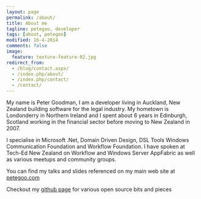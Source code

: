 ```yaml
---
layout: page
permalink: /about/
title: About me
tagline: petegoo, developer
tags: [about, petegoo]
modified: 16-4-2014
comments: false
image:
  feature: texture-feature-02.jpg
redirect_from:
  - /blog/contact.aspx/
  - /index.php/about/
  - /index.php/contact/
  - /contact/
---
```


My name is Peter Goodman, I am a developer living in Auckland, New Zealand building software for the legal industry. My hometown is Londonderry in Northern Ireland and I spent about 6 years in Edinburgh, Scotland working in the financial sector before moving to New Zealand in 2007.

I specialise in Microsoft .Net, Domain Driven Design, DSL Tools Windows Communication Foundation and Workflow Foundation. I have spoken at Tech-Ed New Zealand on Workflow and Windows Server AppFabric as well as various meetups and community groups.

You can find my talks and slides referenced on my main web site at [petegoo.com](http://www.petegoo.com)

Checkout my [github page](https://github.com/petegoo) for various open source bits and pieces
